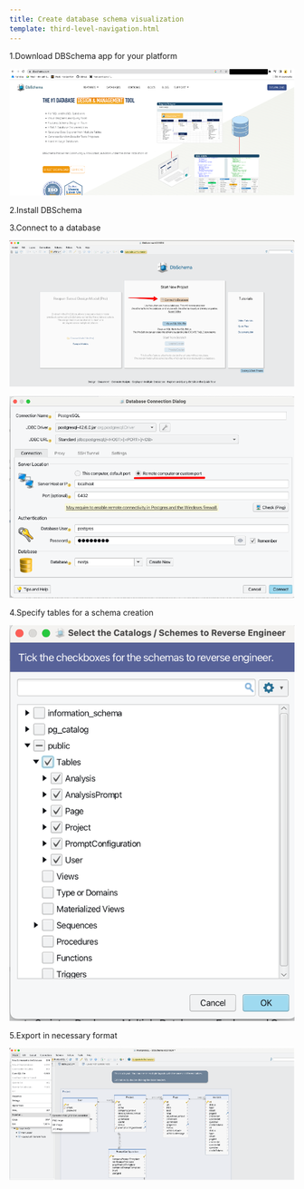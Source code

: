 ```yaml
---
title: Create database schema visualization
template: third-level-navigation.html
---
```


1.Download DBSchema app for your platform

![dbschema1](/assets/images/dbschema1.png)

2.Install DBSchema

3.Connect to a database

![dbschema2](/assets/images/dbschema2.png)

![dbschema3](/assets/images/dbschema3.png)

4.Specify tables for a schema creation

![dbschema4](/assets/images/dbschema4.png)

5.Export in necessary format

![dbschema5](/assets/images/dbschema5.png)
